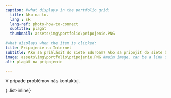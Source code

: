 ```yaml
---
caption: #what displays in the portfolio grid:
  title: Ako na to.
  lang : sk
  lang-ref: photo-how-to-connect
  subtitle: plagát
  thumbnail: assets\img\portfolio\pripojenie.PNG
  
#what displays when the item is clicked:
title: Pripojenie na Internet
subtitle: Ako sa prihlásiť do siete Eduroam? Ako sa pripojiť do siete ŠDaJ?
image: assets\img\portfolio\pripojenie.PNG #main image, can be a link or a file in assets/img/portfolio
alt: plagát na pripojenie

---
```

V prípade problémov nás kontaktuj.


{:.list-inline}
